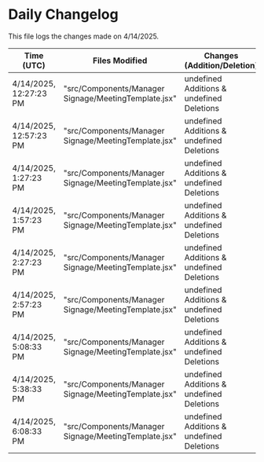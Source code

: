# Daily Changelog

This file logs the changes made on 4/14/2025.

| Time (UTC)             | Files Modified                    | Changes (Addition/Deletion) |
|------------------------|-----------------------------------|-----------------------------|
| 4/14/2025, 12:27:23 PM | "src/Components/Manager Signage/MeetingTemplate.jsx" | undefined Additions & undefined Deletions |
| 4/14/2025, 12:57:23 PM | "src/Components/Manager Signage/MeetingTemplate.jsx" | undefined Additions & undefined Deletions|
| 4/14/2025, 1:27:23 PM | "src/Components/Manager Signage/MeetingTemplate.jsx" | undefined Additions & undefined Deletions|
| 4/14/2025, 1:57:23 PM | "src/Components/Manager Signage/MeetingTemplate.jsx" | undefined Additions & undefined Deletions|
| 4/14/2025, 2:27:23 PM | "src/Components/Manager Signage/MeetingTemplate.jsx" | undefined Additions & undefined Deletions|
| 4/14/2025, 2:57:23 PM | "src/Components/Manager Signage/MeetingTemplate.jsx" | undefined Additions & undefined Deletions|
| 4/14/2025, 5:08:33 PM | "src/Components/Manager Signage/MeetingTemplate.jsx" | undefined Additions & undefined Deletions|
| 4/14/2025, 5:38:33 PM | "src/Components/Manager Signage/MeetingTemplate.jsx" | undefined Additions & undefined Deletions|
| 4/14/2025, 6:08:33 PM | "src/Components/Manager Signage/MeetingTemplate.jsx" | undefined Additions & undefined Deletions|
